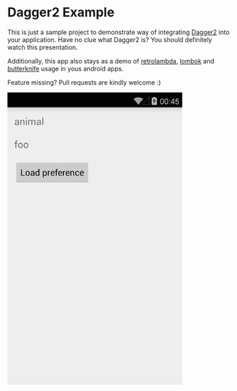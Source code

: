 Dagger2 Example
=====================

This is just a sample project to demonstrate way of integrating [Dagger2](https://github.com/google/dagger) into your application. Have no clue what Dagger2 is? You should definitely watch this presentation.

Additionally, this app also stays as a demo of [retrolambda](https://github.com/orfjackal/retrolambda), [lombok](http://projectlombok.org/) and [butterknife](http://jakewharton.github.io/butterknife/) usage in yous android apps.

Feature missing? Pull requests are kindly welcome :)

![app screenshot](screenshot.png)
